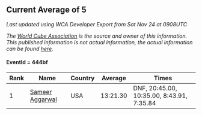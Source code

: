 ## Current Average of 5

*Last updated using WCA Developer Export from Sat Nov 24 at 0908UTC*

*The [World Cube Association](https://www.worldcubeassociation.org) is the source and owner of this information. This published information is not actual information, the actual information can be found [here](https://www.worldcubeassociation.org/results).*

#### EventId = 444bf

|Rank|Name|Country|Average|Times|  
|--|--|--|--|--|  
|1|[Sameer Aggarwal](https://www.worldcubeassociation.org/persons/2017AGGA01)|USA|13:21.30|DNF, 20:45.00, 10:35.00, 8:43.91, 7:35.84|  
